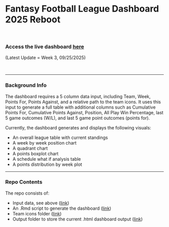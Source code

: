 # Fantasy Football League Dashboard 2025 Reboot

<br>

### Access the live dashboard [here](https://edenaxe.github.io/FFL-Dash-2025/Output/FFL_Dash.html)
(Latest Update = Week 3, 09/25/2025)

<br> 

-------------------------------------------

### Background Info

The dashboard requires a 5 column data input, including Team, Week, Points For, Points Against, and a relative path to the team icons. It uses this input to generate a full table with additional columns such as Cumulative Points For, Cumulative Points Against, Position, All Play Win Percentage, last 5 game outcomes (W/L), and last 5 game point outcomes (points for). 

Currently, the dashboard generates and displays the following visuals: 
- An overall league table with current standings 
- A week by week position chart  
- A quadrant chart 
- A points boxplot chart
- A schedule what if analysis table
- A points distribution by week plot

-------------------------------------------

### Repo Contents

The repo consists of: 
- Input data, see above ([link](https://github.com/edenaxe/FFL-Dash-2025/blob/main/FFL_Data.xlsx))
- An .Rmd script to generate the dashboard ([link](https://github.com/edenaxe/FFL-Dash-2025/blob/main/FFL_Dash.Rmd))
- Team icons folder ([link](https://github.com/edenaxe/FFL-Dash-2025/tree/main/Team%20Icons))
- Output folder to store the current .html dashboard output ([link](https://github.com/edenaxe/FFL-Dash-2025/tree/main/Output))
